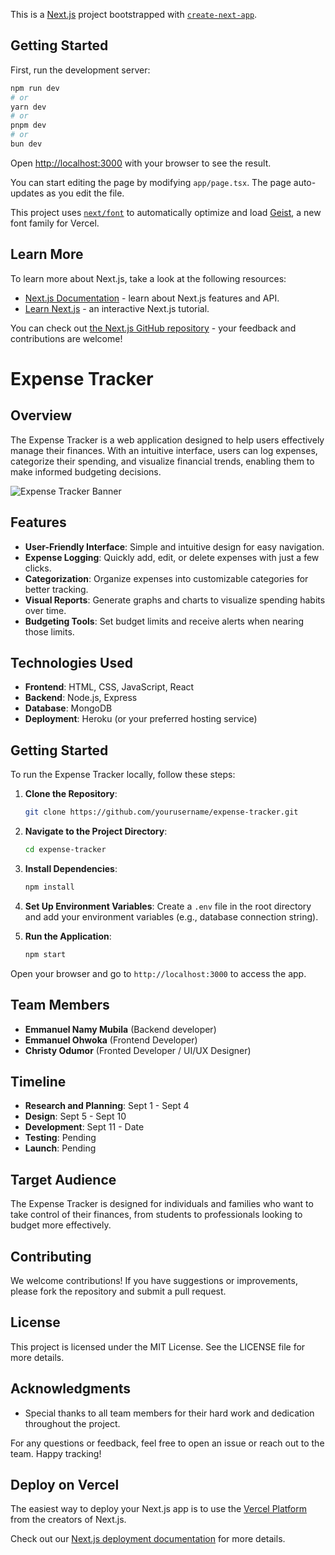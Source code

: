 This is a [Next.js](https://nextjs.org) project bootstrapped with [`create-next-app`](https://nextjs.org/docs/app/api-reference/cli/create-next-app).

## Getting Started

First, run the development server:

```bash
npm run dev
# or
yarn dev
# or
pnpm dev
# or
bun dev
```

Open [http://localhost:3000](http://localhost:3000) with your browser to see the result.

You can start editing the page by modifying `app/page.tsx`. The page auto-updates as you edit the file.

This project uses [`next/font`](https://nextjs.org/docs/app/building-your-application/optimizing/fonts) to automatically optimize and load [Geist](https://vercel.com/font), a new font family for Vercel.

## Learn More

To learn more about Next.js, take a look at the following resources:

- [Next.js Documentation](https://nextjs.org/docs) - learn about Next.js features and API.
- [Learn Next.js](https://nextjs.org/learn) - an interactive Next.js tutorial.

You can check out [the Next.js GitHub repository](https://github.com/vercel/next.js) - your feedback and contributions are welcome!
# Expense Tracker

## Overview
The Expense Tracker is a web application designed to help users effectively manage their finances. With an intuitive interface, users can log expenses, categorize their spending, and visualize financial trends, enabling them to make informed budgeting decisions.

![Expense Tracker Banner](link-to-your-image)

## Features
- **User-Friendly Interface**: Simple and intuitive design for easy navigation.
- **Expense Logging**: Quickly add, edit, or delete expenses with just a few clicks.
- **Categorization**: Organize expenses into customizable categories for better tracking.
- **Visual Reports**: Generate graphs and charts to visualize spending habits over time.
- **Budgeting Tools**: Set budget limits and receive alerts when nearing those limits.

## Technologies Used
- **Frontend**: HTML, CSS, JavaScript, React
- **Backend**: Node.js, Express
- **Database**: MongoDB
- **Deployment**: Heroku (or your preferred hosting service)

## Getting Started
To run the Expense Tracker locally, follow these steps:

1. **Clone the Repository**:
   ```bash
   git clone https://github.com/yourusername/expense-tracker.git
   ```

2. **Navigate to the Project Directory**:
   ```bash
   cd expense-tracker
   ```

3. **Install Dependencies**:
   ```bash
   npm install
   ```

4. **Set Up Environment Variables**:
   Create a `.env` file in the root directory and add your environment variables (e.g., database connection string).

5. **Run the Application**:
   ```bash
   npm start
   ```

Open your browser and go to `http://localhost:3000` to access the app.

## Team Members
- **Emmanuel Namy Mubila** (Backend developer)
- **Emmanuel Ohwoka** (Frontend Developer)
- **Christy Odumor** (Fronted Developer / UI/UX Designer)

## Timeline
- **Research and Planning**: Sept 1 - Sept 4
- **Design**: Sept 5 - Sept 10
- **Development**: Sept 11 - Date
- **Testing**: Pending
- **Launch**: Pending

## Target Audience
The Expense Tracker is designed for individuals and families who want to take control of their finances, from students to professionals looking to budget more effectively.

## Contributing
We welcome contributions! If you have suggestions or improvements, please fork the repository and submit a pull request.

## License
This project is licensed under the MIT License. See the LICENSE file for more details.

## Acknowledgments
- Special thanks to all team members for their hard work and dedication throughout the project.

For any questions or feedback, feel free to open an issue or reach out to the team. Happy tracking!

## Deploy on Vercel

The easiest way to deploy your Next.js app is to use the [Vercel Platform](https://vercel.com/new?utm_medium=default-template&filter=next.js&utm_source=create-next-app&utm_campaign=create-next-app-readme) from the creators of Next.js.

Check out our [Next.js deployment documentation](https://nextjs.org/docs/app/building-your-application/deploying) for more details.
